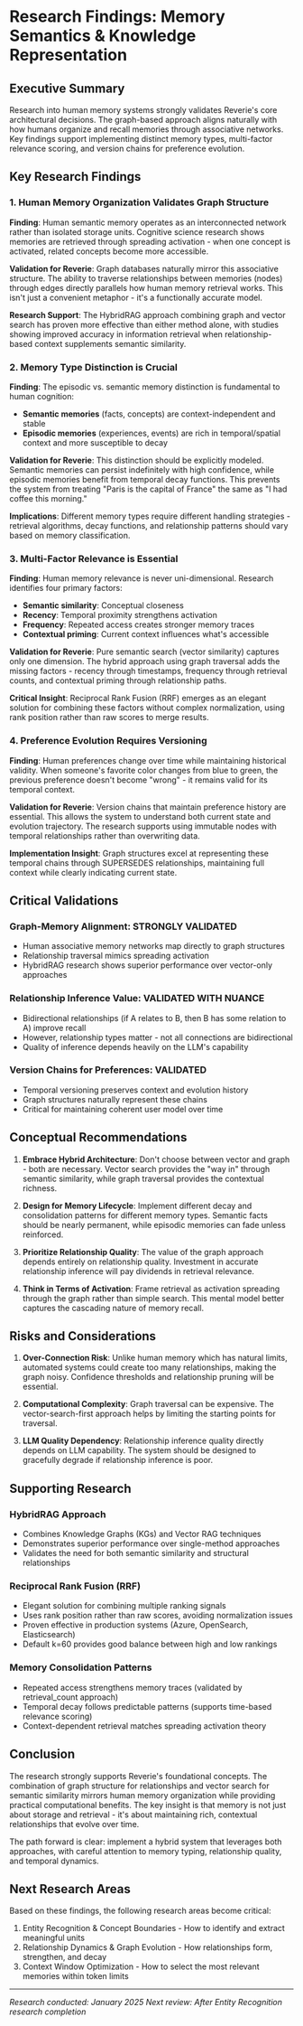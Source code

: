 # Research Findings: Memory Semantics & Knowledge Representation

## Executive Summary

Research into human memory systems strongly validates Reverie's core architectural decisions. The graph-based approach aligns naturally with how humans organize and recall memories through associative networks. Key findings support implementing distinct memory types, multi-factor relevance scoring, and version chains for preference evolution.

## Key Research Findings

### 1. Human Memory Organization Validates Graph Structure

**Finding**: Human semantic memory operates as an interconnected network rather than isolated storage units. Cognitive science research shows memories are retrieved through spreading activation - when one concept is activated, related concepts become more accessible.

**Validation for Reverie**: Graph databases naturally mirror this associative structure. The ability to traverse relationships between memories (nodes) through edges directly parallels how human memory retrieval works. This isn't just a convenient metaphor - it's a functionally accurate model.

**Research Support**: The HybridRAG approach combining graph and vector search has proven more effective than either method alone, with studies showing improved accuracy in information retrieval when relationship-based context supplements semantic similarity.

### 2. Memory Type Distinction is Crucial

**Finding**: The episodic vs. semantic memory distinction is fundamental to human cognition:
- **Semantic memories** (facts, concepts) are context-independent and stable
- **Episodic memories** (experiences, events) are rich in temporal/spatial context and more susceptible to decay

**Validation for Reverie**: This distinction should be explicitly modeled. Semantic memories can persist indefinitely with high confidence, while episodic memories benefit from temporal decay functions. This prevents the system from treating "Paris is the capital of France" the same as "I had coffee this morning."

**Implications**: Different memory types require different handling strategies - retrieval algorithms, decay functions, and relationship patterns should vary based on memory classification.

### 3. Multi-Factor Relevance is Essential

**Finding**: Human memory relevance is never uni-dimensional. Research identifies four primary factors:
- **Semantic similarity**: Conceptual closeness
- **Recency**: Temporal proximity strengthens activation
- **Frequency**: Repeated access creates stronger memory traces
- **Contextual priming**: Current context influences what's accessible

**Validation for Reverie**: Pure semantic search (vector similarity) captures only one dimension. The hybrid approach using graph traversal adds the missing factors - recency through timestamps, frequency through retrieval counts, and contextual priming through relationship paths.

**Critical Insight**: Reciprocal Rank Fusion (RRF) emerges as an elegant solution for combining these factors without complex normalization, using rank position rather than raw scores to merge results.

### 4. Preference Evolution Requires Versioning

**Finding**: Human preferences change over time while maintaining historical validity. When someone's favorite color changes from blue to green, the previous preference doesn't become "wrong" - it remains valid for its temporal context.

**Validation for Reverie**: Version chains that maintain preference history are essential. This allows the system to understand both current state and evolution trajectory. The research supports using immutable nodes with temporal relationships rather than overwriting data.

**Implementation Insight**: Graph structures excel at representing these temporal chains through SUPERSEDES relationships, maintaining full context while clearly indicating current state.

## Critical Validations

### Graph-Memory Alignment: STRONGLY VALIDATED
- Human associative memory networks map directly to graph structures
- Relationship traversal mimics spreading activation
- HybridRAG research shows superior performance over vector-only approaches

### Relationship Inference Value: VALIDATED WITH NUANCE
- Bidirectional relationships (if A relates to B, then B has some relation to A) improve recall
- However, relationship types matter - not all connections are bidirectional
- Quality of inference depends heavily on the LLM's capability

### Version Chains for Preferences: VALIDATED
- Temporal versioning preserves context and evolution history
- Graph structures naturally represent these chains
- Critical for maintaining coherent user model over time

## Conceptual Recommendations

1. **Embrace Hybrid Architecture**: Don't choose between vector and graph - both are necessary. Vector search provides the "way in" through semantic similarity, while graph traversal provides the contextual richness.

2. **Design for Memory Lifecycle**: Implement different decay and consolidation patterns for different memory types. Semantic facts should be nearly permanent, while episodic memories can fade unless reinforced.

3. **Prioritize Relationship Quality**: The value of the graph approach depends entirely on relationship quality. Investment in accurate relationship inference will pay dividends in retrieval relevance.

4. **Think in Terms of Activation**: Frame retrieval as activation spreading through the graph rather than simple search. This mental model better captures the cascading nature of memory recall.

## Risks and Considerations

1. **Over-Connection Risk**: Unlike human memory which has natural limits, automated systems could create too many relationships, making the graph noisy. Confidence thresholds and relationship pruning will be essential.

2. **Computational Complexity**: Graph traversal can be expensive. The vector-search-first approach helps by limiting the starting points for traversal.

3. **LLM Quality Dependency**: Relationship inference quality directly depends on LLM capability. The system should be designed to gracefully degrade if relationship inference is poor.

## Supporting Research

### HybridRAG Approach
- Combines Knowledge Graphs (KGs) and Vector RAG techniques
- Demonstrates superior performance over single-method approaches
- Validates the need for both semantic similarity and structural relationships

### Reciprocal Rank Fusion (RRF)
- Elegant solution for combining multiple ranking signals
- Uses rank position rather than raw scores, avoiding normalization issues
- Proven effective in production systems (Azure, OpenSearch, Elasticsearch)
- Default k=60 provides good balance between high and low rankings

### Memory Consolidation Patterns
- Repeated access strengthens memory traces (validated by retrieval_count approach)
- Temporal decay follows predictable patterns (supports time-based relevance scoring)
- Context-dependent retrieval matches spreading activation theory

## Conclusion

The research strongly supports Reverie's foundational concepts. The combination of graph structure for relationships and vector search for semantic similarity mirrors human memory organization while providing practical computational benefits. The key insight is that memory is not just about storage and retrieval - it's about maintaining rich, contextual relationships that evolve over time.

The path forward is clear: implement a hybrid system that leverages both approaches, with careful attention to memory typing, relationship quality, and temporal dynamics.

## Next Research Areas

Based on these findings, the following research areas become critical:
1. Entity Recognition & Concept Boundaries - How to identify and extract meaningful units
2. Relationship Dynamics & Graph Evolution - How relationships form, strengthen, and decay
3. Context Window Optimization - How to select the most relevant memories within token limits

---

*Research conducted: January 2025*
*Next review: After Entity Recognition research completion*